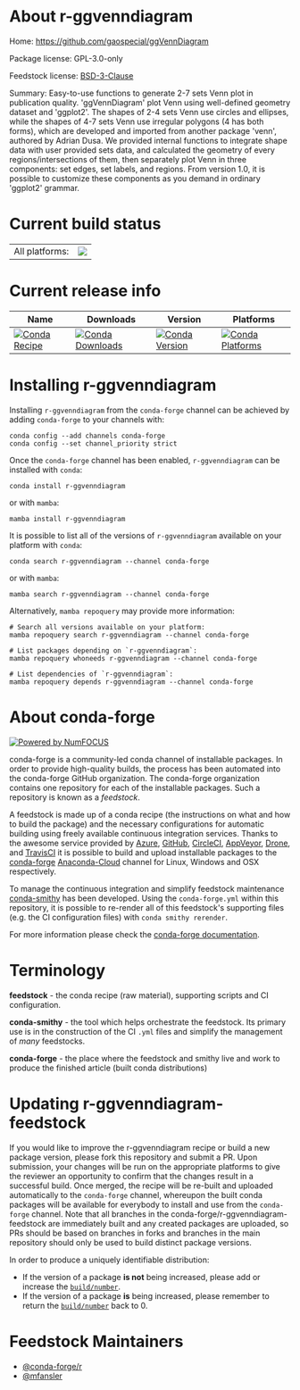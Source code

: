 About r-ggvenndiagram
=====================

Home: https://github.com/gaospecial/ggVennDiagram

Package license: GPL-3.0-only

Feedstock license: [BSD-3-Clause](https://github.com/conda-forge/r-ggvenndiagram-feedstock/blob/main/LICENSE.txt)

Summary: Easy-to-use functions to generate 2-7 sets Venn plot in publication quality. 'ggVennDiagram' plot Venn using well-defined geometry dataset and 'ggplot2'. The shapes of 2-4 sets Venn use circles and ellipses, while the shapes of 4-7 sets Venn use irregular polygons (4 has both forms), which are developed and imported from another package 'venn', authored by Adrian Dusa. We provided internal functions to integrate shape data with user provided sets data, and calculated the geometry of every regions/intersections of them, then separately plot Venn in three components: set edges, set labels, and regions. From version 1.0, it is possible to customize these components as you demand in ordinary 'ggplot2' grammar.

Current build status
====================


<table><tr><td>All platforms:</td>
    <td>
      <a href="https://dev.azure.com/conda-forge/feedstock-builds/_build/latest?definitionId=17323&branchName=main">
        <img src="https://dev.azure.com/conda-forge/feedstock-builds/_apis/build/status/r-ggvenndiagram-feedstock?branchName=main">
      </a>
    </td>
  </tr>
</table>

Current release info
====================

| Name | Downloads | Version | Platforms |
| --- | --- | --- | --- |
| [![Conda Recipe](https://img.shields.io/badge/recipe-r--ggvenndiagram-green.svg)](https://anaconda.org/conda-forge/r-ggvenndiagram) | [![Conda Downloads](https://img.shields.io/conda/dn/conda-forge/r-ggvenndiagram.svg)](https://anaconda.org/conda-forge/r-ggvenndiagram) | [![Conda Version](https://img.shields.io/conda/vn/conda-forge/r-ggvenndiagram.svg)](https://anaconda.org/conda-forge/r-ggvenndiagram) | [![Conda Platforms](https://img.shields.io/conda/pn/conda-forge/r-ggvenndiagram.svg)](https://anaconda.org/conda-forge/r-ggvenndiagram) |

Installing r-ggvenndiagram
==========================

Installing `r-ggvenndiagram` from the `conda-forge` channel can be achieved by adding `conda-forge` to your channels with:

```
conda config --add channels conda-forge
conda config --set channel_priority strict
```

Once the `conda-forge` channel has been enabled, `r-ggvenndiagram` can be installed with `conda`:

```
conda install r-ggvenndiagram
```

or with `mamba`:

```
mamba install r-ggvenndiagram
```

It is possible to list all of the versions of `r-ggvenndiagram` available on your platform with `conda`:

```
conda search r-ggvenndiagram --channel conda-forge
```

or with `mamba`:

```
mamba search r-ggvenndiagram --channel conda-forge
```

Alternatively, `mamba repoquery` may provide more information:

```
# Search all versions available on your platform:
mamba repoquery search r-ggvenndiagram --channel conda-forge

# List packages depending on `r-ggvenndiagram`:
mamba repoquery whoneeds r-ggvenndiagram --channel conda-forge

# List dependencies of `r-ggvenndiagram`:
mamba repoquery depends r-ggvenndiagram --channel conda-forge
```


About conda-forge
=================

[![Powered by
NumFOCUS](https://img.shields.io/badge/powered%20by-NumFOCUS-orange.svg?style=flat&colorA=E1523D&colorB=007D8A)](https://numfocus.org)

conda-forge is a community-led conda channel of installable packages.
In order to provide high-quality builds, the process has been automated into the
conda-forge GitHub organization. The conda-forge organization contains one repository
for each of the installable packages. Such a repository is known as a *feedstock*.

A feedstock is made up of a conda recipe (the instructions on what and how to build
the package) and the necessary configurations for automatic building using freely
available continuous integration services. Thanks to the awesome service provided by
[Azure](https://azure.microsoft.com/en-us/services/devops/), [GitHub](https://github.com/),
[CircleCI](https://circleci.com/), [AppVeyor](https://www.appveyor.com/),
[Drone](https://cloud.drone.io/welcome), and [TravisCI](https://travis-ci.com/)
it is possible to build and upload installable packages to the
[conda-forge](https://anaconda.org/conda-forge) [Anaconda-Cloud](https://anaconda.org/)
channel for Linux, Windows and OSX respectively.

To manage the continuous integration and simplify feedstock maintenance
[conda-smithy](https://github.com/conda-forge/conda-smithy) has been developed.
Using the ``conda-forge.yml`` within this repository, it is possible to re-render all of
this feedstock's supporting files (e.g. the CI configuration files) with ``conda smithy rerender``.

For more information please check the [conda-forge documentation](https://conda-forge.org/docs/).

Terminology
===========

**feedstock** - the conda recipe (raw material), supporting scripts and CI configuration.

**conda-smithy** - the tool which helps orchestrate the feedstock.
                   Its primary use is in the construction of the CI ``.yml`` files
                   and simplify the management of *many* feedstocks.

**conda-forge** - the place where the feedstock and smithy live and work to
                  produce the finished article (built conda distributions)


Updating r-ggvenndiagram-feedstock
==================================

If you would like to improve the r-ggvenndiagram recipe or build a new
package version, please fork this repository and submit a PR. Upon submission,
your changes will be run on the appropriate platforms to give the reviewer an
opportunity to confirm that the changes result in a successful build. Once
merged, the recipe will be re-built and uploaded automatically to the
`conda-forge` channel, whereupon the built conda packages will be available for
everybody to install and use from the `conda-forge` channel.
Note that all branches in the conda-forge/r-ggvenndiagram-feedstock are
immediately built and any created packages are uploaded, so PRs should be based
on branches in forks and branches in the main repository should only be used to
build distinct package versions.

In order to produce a uniquely identifiable distribution:
 * If the version of a package **is not** being increased, please add or increase
   the [``build/number``](https://docs.conda.io/projects/conda-build/en/latest/resources/define-metadata.html#build-number-and-string).
 * If the version of a package **is** being increased, please remember to return
   the [``build/number``](https://docs.conda.io/projects/conda-build/en/latest/resources/define-metadata.html#build-number-and-string)
   back to 0.

Feedstock Maintainers
=====================

* [@conda-forge/r](https://github.com/conda-forge/r/)
* [@mfansler](https://github.com/mfansler/)

